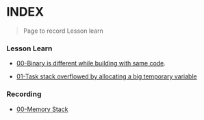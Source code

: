 



# INDEX
> Page to record Lesson learn

### Lesson Learn
-  [00-Binary is different while building with same code](Article/00/00-Binary_is_different_while_using_same_code.md).
  
-  [01-Task stack overflowed by allocating a big temporary variable](Article/01/01-Task_stack_overflow_for_variable_abusing.md)


### Recording
- [00-Memory Stack](Article/02/MemoryStack.md)


<!--
Plan:
- Memory stack
- Communication Stack
- Diag stack
- -->